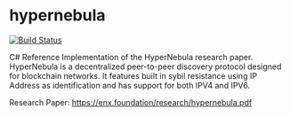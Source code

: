 # hypernebula

[![Build Status](https://app.travis-ci.com/enxfoundation/hypernebula.svg?branch=main)](https://app.travis-ci.com/enxfoundation/hypernebula)

C# Reference Implementation of the HyperNebula research paper. HyperNebula is a decentralized peer-to-peer discovery protocol designed for blockchain networks. It features built in sybil resistance using IP Address as identification and has support for both IPV4 and IPV6.

Research Paper: https://enx.foundation/research/hypernebula.pdf
